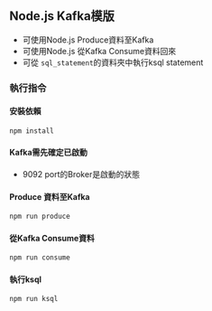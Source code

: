 ## Node.js Kafka模版
- 可使用Node.js Produce資料至Kafka
- 可使用Node.js 從Kafka Consume資料回來
- 可從 `sql_statement`的資料夾中執行ksql statement

### 執行指令

#### 安裝依賴
```bash
npm install
```

#### Kafka需先確定已啟動
- 9092 port的Broker是啟動的狀態

#### Produce 資料至Kafka
```bash
npm run produce
```

#### 從Kafka Consume資料
```bash
npm run consume
```

#### 執行ksql
```bash
npm run ksql
```